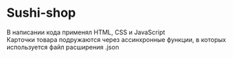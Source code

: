 # Sushi-shop
В написании кода применял HTML, CSS и JavaScript<br>
Карточки товара подружаются через ассинхронные функции, в которых используется файл расширения .json
